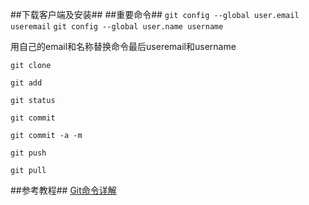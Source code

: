 ##下载客户端及安装##
##重要命令##
`git config --global user.email useremail`
`git config --global user.name username`

用自己的email和名称替换命令最后useremail和username

`git clone`

`git add`

`git status`

`git commit`
 
`git commit -a -m` 

`git push`

`git pull`

##参考教程##
[Git命令详解](http://blog.csdn.net/windows_nt/article/details/24557831)
